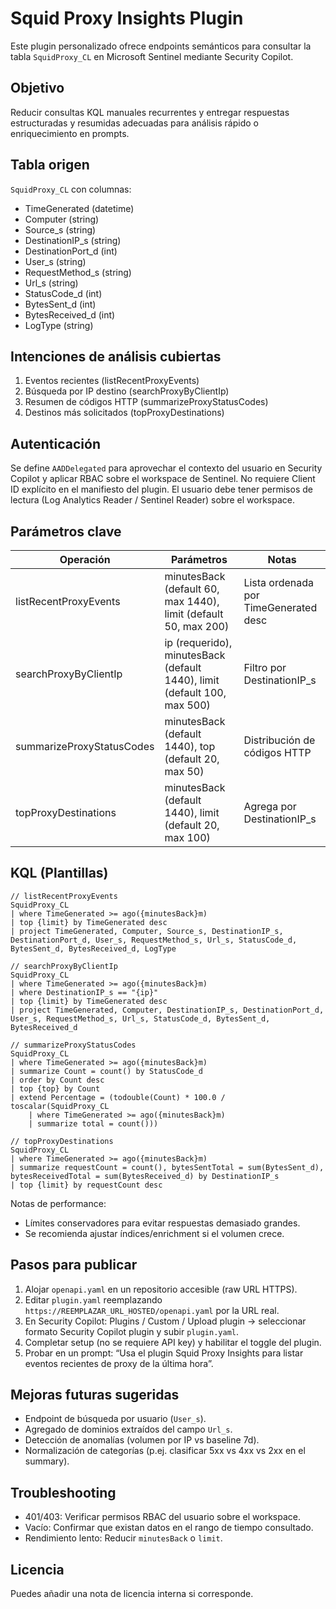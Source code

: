 # Squid Proxy Insights Plugin

Este plugin personalizado ofrece endpoints semánticos para consultar la tabla `SquidProxy_CL` en Microsoft Sentinel mediante Security Copilot.

## Objetivo
Reducir consultas KQL manuales recurrentes y entregar respuestas estructuradas y resumidas adecuadas para análisis rápido o enriquecimiento en prompts.

## Tabla origen
`SquidProxy_CL` con columnas:
- TimeGenerated (datetime)
- Computer (string)
- Source_s (string)
- DestinationIP_s (string)
- DestinationPort_d (int)
- User_s (string)
- RequestMethod_s (string)
- Url_s (string)
- StatusCode_d (int)
- BytesSent_d (int)
- BytesReceived_d (int)
- LogType (string)

## Intenciones de análisis cubiertas
1. Eventos recientes (listRecentProxyEvents)
2. Búsqueda por IP destino (searchProxyByClientIp)
3. Resumen de códigos HTTP (summarizeProxyStatusCodes)
4. Destinos más solicitados (topProxyDestinations)

## Autenticación
Se define `AADDelegated` para aprovechar el contexto del usuario en Security Copilot y aplicar RBAC sobre el workspace de Sentinel. No requiere Client ID explícito en el manifiesto del plugin. El usuario debe tener permisos de lectura (Log Analytics Reader / Sentinel Reader) sobre el workspace. 

## Parámetros clave
| Operación | Parámetros | Notas |
|-----------|-----------|-------|
| listRecentProxyEvents | minutesBack (default 60, max 1440), limit (default 50, max 200) | Lista ordenada por TimeGenerated desc |
| searchProxyByClientIp | ip (requerido), minutesBack (default 1440), limit (default 100, max 500) | Filtro por DestinationIP_s |
| summarizeProxyStatusCodes | minutesBack (default 1440), top (default 20, max 50) | Distribución de códigos HTTP |
| topProxyDestinations | minutesBack (default 1440), limit (default 20, max 100) | Agrega por DestinationIP_s |

## KQL (Plantillas)

```kql
// listRecentProxyEvents
SquidProxy_CL
| where TimeGenerated >= ago({minutesBack}m)
| top {limit} by TimeGenerated desc
| project TimeGenerated, Computer, Source_s, DestinationIP_s, DestinationPort_d, User_s, RequestMethod_s, Url_s, StatusCode_d, BytesSent_d, BytesReceived_d, LogType

// searchProxyByClientIp
SquidProxy_CL
| where TimeGenerated >= ago({minutesBack}m)
| where DestinationIP_s == "{ip}"
| top {limit} by TimeGenerated desc
| project TimeGenerated, Computer, DestinationIP_s, DestinationPort_d, User_s, RequestMethod_s, Url_s, StatusCode_d, BytesSent_d, BytesReceived_d

// summarizeProxyStatusCodes
SquidProxy_CL
| where TimeGenerated >= ago({minutesBack}m)
| summarize Count = count() by StatusCode_d
| order by Count desc
| top {top} by Count
| extend Percentage = (todouble(Count) * 100.0 / toscalar(SquidProxy_CL
    | where TimeGenerated >= ago({minutesBack}m)
    | summarize total = count()))

// topProxyDestinations
SquidProxy_CL
| where TimeGenerated >= ago({minutesBack}m)
| summarize requestCount = count(), bytesSentTotal = sum(BytesSent_d), bytesReceivedTotal = sum(BytesReceived_d) by DestinationIP_s
| top {limit} by requestCount desc
```

Notas de performance:
- Límites conservadores para evitar respuestas demasiado grandes.
- Se recomienda ajustar índices/enrichment si el volumen crece.

## Pasos para publicar
1. Alojar `openapi.yaml` en un repositorio accesible (raw URL HTTPS).
2. Editar `plugin.yaml` reemplazando `https://REEMPLAZAR_URL_HOSTED/openapi.yaml` por la URL real.
3. En Security Copilot: Plugins / Custom / Upload plugin → seleccionar formato Security Copilot plugin y subir `plugin.yaml`.
4. Completar setup (no se requiere API key) y habilitar el toggle del plugin.
5. Probar en un prompt: “Usa el plugin Squid Proxy Insights para listar eventos recientes de proxy de la última hora”.

## Mejoras futuras sugeridas
- Endpoint de búsqueda por usuario (`User_s`).
- Agregado de dominios extraídos del campo `Url_s`.
- Detección de anomalías (volumen por IP vs baseline 7d).
- Normalización de categorías (p.ej. clasificar 5xx vs 4xx vs 2xx en el summary).

## Troubleshooting
- 401/403: Verificar permisos RBAC del usuario sobre el workspace.
- Vacío: Confirmar que existan datos en el rango de tiempo consultado.
- Rendimiento lento: Reducir `minutesBack` o `limit`.

## Licencia
Puedes añadir una nota de licencia interna si corresponde.
